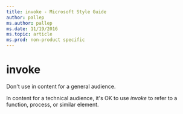 ```yaml
---
title: invoke - Microsoft Style Guide
author: pallep
ms.author: pallep
ms.date: 11/19/2016
ms.topic: article
ms.prod: non-product specific
---
```


# invoke

Don't use in content for a general audience. 

In content for a technical audience, it's OK to use *invoke* to refer to a function, process, or similar element.
